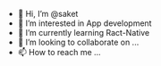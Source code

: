 - 👋 Hi, I’m @saket
- 👀 I’m interested in App development
- 🌱 I’m currently learning Ract-Native
- 💞️ I’m looking to collaborate on ...
- 📫 How to reach me ...

<!---
saket8962/saket8962 is a ✨ special ✨ repository because its `README.md` (this file) appears on your GitHub profile.
You can click the Preview link to take a look at your changes.
--->
